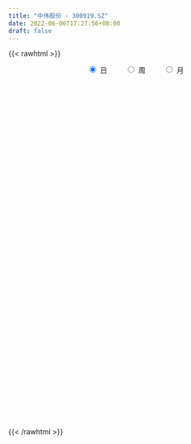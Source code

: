 ```yaml
---
title: "中伟股份 - 300919.SZ"
date: 2022-06-06T17:27:56+08:00
draft: false
---
```

{{< rawhtml >}}
    <div style="text-align: center">
        <label style="padding: 1rem;"><input style="margin-right: .5rem" type="radio" name="period" value="D" checked onclick="period_change(this)">日</label>
        <label style="padding: 1rem;"><input style="margin-right: .5rem" type="radio" name="period" value="W" onclick="period_change(this)">周</label>
        <label style="padding: 1rem;"><input style="margin-right: .5rem" type="radio" name="period" value="M" onclick="period_change(this)">月</label>
    </div>
    <div id="chart" style="height: 700px;"></div> 
    <script type="text/javascript">
        const D_v = [287417.66,215429.62,157457.49,145518.1,119289.53,97504.2,103936.45,121453.53,114871.73,104337.87,101650.29,99572.02,109288.63,69666.74,78331.97,54889.83,69303.85,53721.73,65416.5,55326.48,65672.0,73828.85,80921.4,47897.64,63446.69,60577.78,50222.32,38316.73,39074.53,36399.08,62594.02,39553.48,29139.02,64645.2,32011.01,58067.95,34011.78,49181.09,35821.38,25767.84,27034.25,35725.09,29127.61,18296.59,29529.09,23739.71,14496.49,23996.81,27264.41,19837.88,21677.83,24141.04,18673.03,19228.37,40480.65,36002.75,20586.23,39373.87,48700.74,43193.79,29029.88,37710.88,21690.84,18879.94,15601.84,17415.9,25840.93,28566.65,22742.43,17672.38,18668.1,22635.64,23910.23,30377.83,16396.71,12083.0,27589.93,36709.8,25756.79,31318.42,39611.63,39416.08,19337.12,26125.57,14408.59,15168.16,14421.62,18591.87,18488.94,9917.13,10549.59,17724.59,11273.07,22794.2,20360.04,28284.46,24115.36,20989.22,21125.0,17423.14,13388.53,19274.22,45264.52,29033.8,30143.14,26660.44,29326.28,26359.12,32203.92,28741.68,21755.25,26743.03,31075.44,17423.9,24023.01,12366.86,20472.0,13481.89,20556.48,25573.52,24378.58,23503.32,37205.27,25464.38,34579.02,22768.81,33112.28,28081.48,37087.74,37701.31,35142.55,39152.18,43256.54,23591.79,40555.93,22727.54,36554.09,32023.0,18395.15,29185.76,53692.45,49224.22,37241.3,33236.02,21754.36,26026.35,26577.79,27262.92,24214.3,36435.89,51070.03,49071.93,26992.02,27310.76,16884.66,17498.33,25631.84,26538.84,32013.46,18390.47,15469.6,17375.48,33978.21,31761.2,27385.67,18777.88,24847.49,28545.01,17443.2,44769.27,22313.12,23206.46,23901.55,18583.83,15916.7,13332.93,18187.84,28184.69,23446.67,17359.96,29121.84,21581.48,19519.73,14606.17,17547.14,14997.98,11796.13,11052.33,11060.82,10042.04,8544.38,10632.76,10524.64,9902.71,16104.4,13045.54,15538.16,14221.65,11779.86,16509.17,17035.6,18601.94,27762.77,29058.35,37640.0,27481.01,18674.64,12760.01,30895.97,48049.32,41123.08,22491.85,25374.76,49237.59,44706.18,36486.82,17474.0,21854.59,27213.36,58998.46,58319.38,37994.34,43717.68,28766.87,20935.08,25697.95,17529.54,23430.7,26162.4,25708.35,25152.46,26614.09,24501.76,11928.94,21365.52,27146.62,20311.22,14258.63,16174.17,17961.8,21598.57,25379.58,16557.97,14174.8,28027.57,24751.72,20889.1,26665.02,17429.59,19239.09,26915.79,25410.76,24313.92,22599.29,19032.4,25276.91,52825.74,53812.84,37721.32,74813.88,52111.25,40951.93,31485.8,19185.44,29469.53,27338.9,23591.5,24132.98,93094.19,38908.39,27230.09,18084.64,37731.69,28331.88,18831.73,26495.59,19031.67,45434.65,23448.55,14970.61,15331.39,28495.22,30944.06,23722.11,72372.81,37352.49,22408.17,31210.06,20189.72,18288.38,34207.44,26787.2,31080.94,19538.74,16996.31,37838.83,58563.03,51772.84,19422.85,54197.11,23664.81,22557.13,22870.66,19377.42,15164.2,10738.74,25407.52,16694.89,11015.38,10039.53,12577.59,17022.63,24981.62,16250.29,28872.71,25364.46,28161.47,20949.49,18003.67,17196.61,22087.68,13696.46,17193.71,16246.47,29204.52,22733.88,27951.86,20420.59,17363.6,11930.46,20847.6,41342.28,31390.66,15663.23,60995.41,43093.31,30337.52,39924.75,33447.94,20766.31,32788.53,26400.55,20443.07,18847.0,33371.67,23569.31,23945.4,53719.55,30361.01]
const D_histogram = [0.0,-0.1352934473,-0.005922861,-0.5106878677,-1.0336568744,-1.180247889,-0.7863584728,0.2682238673,0.5750613332,0.8853126714,1.2470687879,1.5510160259,0.933255585,0.6327729171,0.4899420236,0.2487166149,0.3937726332,0.5095120279,0.2307817028,0.2619792245,0.2420556878,0.4835062699,0.6816543176,0.769244516,0.5259236542,-0.2336139264,-0.8449500697,-0.9758735028,-1.0684593683,-1.2854423497,-1.8296575955,-2.2929207375,-2.4985205141,-1.9000980893,-1.3818979147,-1.2583594494,-1.0679833665,-0.840707732,-0.8600400864,-0.8031388515,-0.8151181922,-0.9233061147,-0.6883504056,-0.5151864508,-0.1550830475,-0.0415869305,0.0742206907,0.0729180389,0.1206449434,0.1140009403,0.2029166215,0.1296236097,0.0730798288,0.1217291319,0.3981332727,0.7157388992,0.880705757,1.2469475895,1.4811782728,1.6265849105,1.5882022602,1.7361501955,1.6483874947,1.5464703316,1.2958241595,1.1880578969,1.0911008452,1.1254063447,0.8751369581,0.5144241875,0.3415405655,-0.1316329742,-0.1693081732,0.0402596625,0.2041785288,0.2232135681,0.4205185291,0.7233635376,0.954219291,1.3145771599,1.7973971911,1.7736299554,1.6892849832,1.7934568698,1.7343757102,1.6735849282,1.4094310851,0.7604140295,0.6025413495,0.2424880053,0.027389775,-0.2202952909,-0.3428164319,0.050447913,0.2638045219,1.1286354695,1.631473701,1.9526486848,1.996998446,2.1041083686,1.9344579671,2.0776472514,3.3383292145,4.3125074106,4.0525724631,2.9386314,2.209671149,1.5375681924,0.4350528273,-0.3839311686,-0.5997660144,-0.2059826636,-0.487950949,-1.0831237435,-1.8856108219,-2.074784201,-2.1476110518,-2.0009554551,-1.4933071523,-1.6990254812,-2.2357415915,-2.5344273379,-2.1066343387,-1.8837665809,-0.7297002662,-0.5792447136,-1.0471690871,-1.4258514093,-2.0560730843,-1.9561800025,-1.5289930238,-0.8874937621,-0.4776779453,-0.4664057939,-0.8710250651,-1.1097933343,-0.9009023693,-1.2793100946,-1.3687251181,-1.2896198825,0.1932306994,1.0022833922,0.8063334302,-0.101081408,-0.7308010171,-0.6438014466,-0.6358888604,-0.3191330177,-0.8081079007,-0.2098153633,1.1073549577,2.718654323,3.0726247936,2.7705966507,2.3872840222,2.0180925855,1.9379875036,0.6029608877,-0.3689449773,-1.0218970272,-1.3490323403,-1.4695972894,-1.8109498369,-1.5953896348,-1.5208926553,-1.7828627391,-2.0349872794,-1.9267668027,-2.0757940173,-2.8763988845,-3.2461742216,-3.4467663616,-2.9492257042,-2.2625743692,-2.0236608575,-1.595298346,-0.7479240155,0.3512715448,1.115921393,1.6359149705,1.9626407606,2.2768173191,1.7535376566,1.3312299231,0.7602934225,0.02803119,-0.8180785094,-1.6503977856,-1.8095635404,-1.7628088524,-1.7538990126,-1.7983643537,-1.3363387717,-1.1925929523,-0.6085975501,-0.2839631996,-0.0814642704,0.272092774,0.1548967172,-0.2630548727,-0.6096032267,-0.7463370958,-1.1619764931,-1.0438662328,-0.2357309328,0.3568043784,0.7019206276,0.6227409534,1.2178336726,2.1166983393,3.0799885329,3.5443188561,3.0712636963,2.9168136584,1.9009435537,0.9543920825,0.1912683401,-0.0975916914,-0.1363687761,1.3081613804,2.7810838705,3.9597832053,5.1410780144,5.0761116197,4.5945441638,4.1340279113,3.4895502386,2.5832926128,1.4920347494,0.3169292068,-1.1102278765,-2.5503748925,-3.0985754131,-3.6224512077,-3.5178121437,-3.7920843054,-4.0089667075,-4.0474800024,-3.9048769661,-4.0378933072,-4.1698567927,-3.4914851164,-3.1267063607,-2.6692581081,-2.5762268128,-2.5772312013,-2.3912942357,-2.2692578595,-2.1999855651,-1.7737523583,-1.8772635629,-2.1039922987,-1.9853901352,-1.9896289114,-1.9659113062,-2.216271396,-1.595330774,-1.047503788,-0.4856796893,0.5639231705,1.4564305782,1.5902705207,1.1645614215,0.9132358239,0.7867711172,0.7063888313,0.7385423163,0.3502952646,0.1916305247,-0.2951645986,-0.7712575066,-0.9701435687,-1.2360007862,-1.1920377208,-1.1117408322,-0.5814913195,-0.267303974,0.6390745945,0.9812293558,1.0957092776,1.1145098187,1.4010283039,1.5371911906,1.7369512805,2.3016522193,2.2491200177,2.0058186014,1.4979669399,0.9451495891,0.2984384148,-0.4370816094,-1.0266150616,-0.7849412391,-0.5264732426,-0.4204380502,-0.1114111599,0.81050806,1.4231184265,1.8147986697,2.2118140055,2.2180919822,2.0634234992,1.6593958714,1.0443584994,0.3964865323,-0.0627699247,0.0703267436,-0.2212248859,-0.3591841953,-0.5932115699,-0.8763851025,-1.0969394146,-1.6655963497,-1.8591501861,-2.2939707107,-2.6356482072,-2.9026851036,-2.7985523162,-2.6427382496,-2.5645279061,-2.519811201,-2.4167456037,-2.5105753176,-2.4319094232,-1.7912403695,-1.1813708123,-0.4541576437,0.0134036683,0.2949556938,0.5083066798,0.8784424745,1.6483600507,1.9782628705,2.1637324463,3.0155754131,3.7128080524,4.2381273041,4.3306792586,4.147469661,3.7596604606,2.9803186343,2.1721518991,1.6449853533,1.2329524765,1.2641459533,1.3624976098,1.3695989272,1.5144853785,2.0620704921]
const D_fast = [0.0,-0.1691168091,-0.0412269381,-0.6736639116,-1.4550471369,-1.8967001239,-1.6994003259,-0.5777620189,-0.1271592198,0.4044202863,1.0779435998,1.7696448443,1.3851982997,1.2429088611,1.2225634734,1.0435172184,1.2870163951,1.5301337968,1.3090988973,1.4057912251,1.4463816104,1.80870876,2.1772703871,2.4571717144,2.3453317662,1.527390704,0.7048170432,0.3299252345,-0.0297754731,-0.568119042,-1.5697486867,-2.606242013,-3.4364719181,-3.3130740156,-3.1403483197,-3.3313997168,-3.4080194755,-3.3909207739,-3.6252631499,-3.769146628,-3.9849055168,-4.3239199679,-4.2610518601,-4.2166845181,-3.8953518766,-3.7922524923,-3.6578896984,-3.6409628405,-3.5630747001,-3.5412184682,-3.4015736316,-3.442460741,-3.4807345647,-3.4016529785,-3.0257155195,-2.5291751683,-2.1440318712,-1.4660531413,-0.8615278898,-0.3094750245,0.0491928902,0.6311783745,0.9555125473,1.2402129671,1.3135228349,1.5027710465,1.6785892061,1.9942462918,1.9627611447,1.730654421,1.6431559404,1.1370741571,1.0570719149,1.2767046662,1.4916681646,1.566506596,1.8689411893,2.3526270822,2.8220376583,3.5110398172,4.4432091461,4.8628493993,5.2008256729,5.753361777,6.1278745449,6.485479995,6.5736839231,6.1147703749,6.1075330322,5.8081016893,5.5998509029,5.2970920143,5.0888667652,5.4947430884,5.7740508278,6.9210406427,7.8317472995,8.6410844545,9.1846838272,9.8178208419,10.1317849322,10.7943860294,12.889650296,14.9419553449,15.6951635131,15.3158803001,15.1393378363,14.8516269278,13.8578747695,12.9429079815,12.5771316321,12.9194193169,12.5154632943,11.6495095639,10.37561978,9.6677503508,9.0580207369,8.7044374698,8.8387589846,8.2082842854,7.1126327772,6.1803401963,6.0814746108,5.8334007234,6.8050419715,6.8106863457,6.0809697005,5.345824526,4.2015845799,3.8124326611,3.8573713838,4.276997205,4.5673935354,4.4620642384,3.8396887009,3.3234720981,3.3071374708,2.6089022218,2.1773059188,1.9340061838,3.4651644406,4.5247879815,4.530421377,3.5977361868,2.7853163234,2.7113655322,2.5603059034,2.7972784916,2.1062766334,2.65211533,4.2461243904,6.5370873365,7.6592140055,8.0498350253,8.2633434023,8.398675112,8.803066906,7.6187805121,6.5546384027,5.6462120959,4.9818186978,4.4938544263,3.6997644196,3.516477213,3.2107510288,2.5030652601,1.7421939,1.368722676,0.7007469571,-0.8189576312,-2.0002765238,-3.0625602541,-3.3023260228,-3.1813182801,-3.4483199828,-3.4187820577,-2.7583887311,-1.5713752846,-0.5277450882,0.4012272319,1.2186132122,2.1019941004,2.0170988521,1.9275985994,1.5467354544,0.8214810194,-0.2291483073,-1.47406703,-2.0856236698,-2.4795711949,-2.9091361083,-3.4031925378,-3.2752516488,-3.4296540674,-2.9978080527,-2.7441645021,-2.5620316406,-2.1404514027,-2.2189232801,-2.7026385883,-3.2015877489,-3.5249058919,-4.2310394126,-4.3738957104,-3.6246931436,-2.9429567378,-2.4223603317,-2.3458547675,-1.4463036302,-0.0182643786,1.7150229481,3.0654329853,3.3601937497,3.9349471263,3.39431291,2.6863594595,1.9710528022,1.6577948478,1.5849255691,3.3564960707,5.5246895284,7.6933346645,10.1598989772,11.3639604874,12.0310290725,12.6040197979,12.8319296847,12.5714952122,11.8532460362,10.7573727953,9.0526587428,6.9749180037,5.6520736298,4.2225850333,3.4477710613,2.2254778233,1.0063537443,-0.0440295512,-0.8776457564,-2.0201354243,-3.194563108,-3.3890627108,-3.8059605453,-4.0158268197,-4.5668522276,-5.2121644164,-5.6240510098,-6.0693290984,-6.5500531953,-6.567258078,-7.1400851733,-7.8928119839,-8.2705573542,-8.7722033582,-9.2399635795,-10.0443915184,-9.8222835899,-9.5363325509,-9.0959283745,-7.905344722,-6.6487296699,-6.1173220971,-6.251890841,-6.2749074826,-6.20467941,-6.1084644881,-5.891675424,-6.1923486596,-6.3031057682,-6.8636920412,-7.5325993258,-7.9740212801,-8.5488786941,-8.802925059,-9.0005633784,-8.6156866956,-8.3683253435,-7.3021781265,-6.7147160262,-6.326308785,-6.0288807893,-5.3921052281,-4.8716445437,-4.2376466338,-3.0975326401,-2.5877848372,-2.3296316032,-2.4629915298,-2.7795214833,-3.3516230539,-4.1964134804,-5.042600698,-4.9971621853,-4.8703124995,-4.8693868197,-4.5882127193,-3.4636664844,-2.4952765113,-1.6498966006,-0.6999277635,-0.1391267912,0.2220606007,0.2328819407,-0.1210658065,-0.6698161405,-1.1447650786,-0.9940867244,-1.3409445754,-1.5686999336,-1.9510302008,-2.4533000089,-2.9480891747,-3.9331451973,-4.5914865802,-5.5997997824,-6.6003893308,-7.5930975031,-8.1886027948,-8.6934732906,-9.2563949236,-9.8416310187,-10.3427518223,-11.0642253657,-11.5935368271,-11.4006778658,-11.0861510116,-10.4724772539,-10.0015650249,-9.6462740759,-9.3058464199,-8.7161000066,-7.5340924177,-6.7096238803,-5.9832211929,-4.3774843729,-2.7520497205,-1.1671986427,0.0080231263,0.861680944,1.4137868588,1.379524691,1.1143959306,0.9984757231,0.8946809655,1.2419109306,1.6808869896,2.0303880388,2.5538958347,3.6169985712]
const D_slow = [0.0,-0.0338233618,-0.0353040771,-0.162976044,-0.4213902626,-0.7164522348,-0.913041853,-0.8459858862,-0.7022205529,-0.4808923851,-0.1691251881,0.2186288184,0.4519427146,0.6101359439,0.7326214498,0.7948006035,0.8932437618,1.0206217688,1.0783171945,1.1438120006,1.2043259226,1.3252024901,1.4956160695,1.6879271985,1.819408112,1.7610046304,1.549767113,1.3057987373,1.0386838952,0.7173233078,0.2599089089,-0.3133212755,-0.937951404,-1.4129759263,-1.758450405,-2.0730402674,-2.340036109,-2.550213042,-2.7652230636,-2.9660077765,-3.1697873245,-3.4006138532,-3.5727014546,-3.7014980673,-3.7402688291,-3.7506655618,-3.7321103891,-3.7138808794,-3.6837196435,-3.6552194085,-3.6044902531,-3.5720843507,-3.5538143935,-3.5233821105,-3.4238487923,-3.2449140675,-3.0247376282,-2.7130007308,-2.3427061626,-1.936059935,-1.53900937,-1.1049718211,-0.6928749474,-0.3062573645,0.0176986754,0.3147131496,0.5874883609,0.8688399471,1.0876241866,1.2162302335,1.3016153749,1.2687071313,1.226380088,1.2364450037,1.2874896359,1.3432930279,1.4484226602,1.6292635446,1.8678183673,2.1964626573,2.6458119551,3.0892194439,3.5115406897,3.9599049072,4.3934988347,4.8118950667,5.164252838,5.3543563454,5.5049916828,5.5656136841,5.5724611278,5.5173873051,5.4316831971,5.4442951754,5.5102463059,5.7924051733,6.2002735985,6.6884357697,7.1876853812,7.7137124733,8.1973269651,8.716738778,9.5513210816,10.6294479342,11.64259105,12.3772489,12.9296666873,13.3140587354,13.4228219422,13.3268391501,13.1768976465,13.1254019806,13.0034142433,12.7326333074,12.261230602,11.7425345517,11.2056317888,10.705392925,10.3320661369,9.9073097666,9.3483743687,8.7147675342,8.1881089495,7.7171673043,7.5347422378,7.3899310594,7.1281387876,6.7716759353,6.2576576642,5.7686126636,5.3863644076,5.1644909671,5.0450714808,4.9284700323,4.710713766,4.4332654324,4.2080398401,3.8882123164,3.5460310369,3.2236260663,3.2719337412,3.5225045892,3.7240879468,3.6988175948,3.5161173405,3.3551669788,3.1961947638,3.1164115093,2.9143845341,2.8619306933,3.1387694327,3.8184330135,4.5865892119,5.2792383746,5.8760593801,6.3805825265,6.8650794024,7.0158196243,6.92358338,6.6681091232,6.3308510381,5.9634517158,5.5107142565,5.1118668478,4.731643684,4.2859279992,3.7771811794,3.2954894787,2.7765409744,2.0574412533,1.2458976979,0.3842061075,-0.3531003186,-0.9187439109,-1.4246591253,-1.8234837118,-2.0104647156,-1.9226468294,-1.6436664812,-1.2346877386,-0.7440275484,-0.1748232186,0.2635611955,0.5963686763,0.7864420319,0.7934498294,0.5889302021,0.1763307557,-0.2760601294,-0.7167623425,-1.1552370957,-1.6048281841,-1.938912877,-2.2370611151,-2.3892105026,-2.4602013025,-2.4805673701,-2.4125441766,-2.3738199973,-2.4395837155,-2.5919845222,-2.7785687961,-3.0690629194,-3.3300294776,-3.3889622108,-3.2997611162,-3.1242809593,-2.9685957209,-2.6641373028,-2.134962718,-1.3649655848,-0.4788858707,0.2889300533,1.0181334679,1.4933693564,1.731967377,1.779784462,1.7553865392,1.7212943452,2.0483346903,2.7436056579,3.7335514592,5.0188209628,6.2878488677,7.4364849087,8.4699918865,9.3423794462,9.9882025994,10.3612112867,10.4404435884,10.1628866193,9.5252928962,8.7506490429,7.845036241,6.965583205,6.0175621287,5.0153204518,4.0034504512,3.0272312097,2.0177578829,0.9752936847,0.1024224056,-0.6792541846,-1.3465687116,-1.9906254148,-2.6349332151,-3.2327567741,-3.8000712389,-4.3500676302,-4.7935057198,-5.2628216105,-5.7888196852,-6.285167219,-6.7825744468,-7.2740522734,-7.8281201224,-8.2269528159,-8.4888287629,-8.6102486852,-8.4692678926,-8.105160248,-7.7075926178,-7.4164522625,-7.1881433065,-6.9914505272,-6.8148533194,-6.6302177403,-6.5426439242,-6.494736293,-6.5685274426,-6.7613418193,-7.0038777114,-7.312877908,-7.6108873382,-7.8888225462,-8.0341953761,-8.1010213696,-7.941252721,-7.695945382,-7.4220180626,-7.143390608,-6.793133532,-6.4088357343,-5.9745979142,-5.3991848594,-4.836904855,-4.3354502046,-3.9609584696,-3.7246710724,-3.6500614687,-3.759331871,-4.0159856364,-4.2122209462,-4.3438392569,-4.4489487694,-4.4768015594,-4.2741745444,-3.9183949378,-3.4646952703,-2.911741769,-2.3572187734,-1.8413628986,-1.4265139307,-1.1654243059,-1.0663026728,-1.081995154,-1.0644134681,-1.1197196895,-1.2095157384,-1.3578186308,-1.5769149065,-1.8511497601,-2.2675488475,-2.7323363941,-3.3058290717,-3.9647411235,-4.6904123994,-5.3900504785,-6.0507350409,-6.6918670174,-7.3218198177,-7.9260062186,-8.553650048,-9.1616274038,-9.6094374962,-9.9047801993,-10.0183196102,-10.0149686931,-9.9412297697,-9.8141530997,-9.5945424811,-9.1824524684,-8.6878867508,-8.1469536392,-7.393059786,-6.4648577729,-5.4053259468,-4.3226561322,-3.285788717,-2.3458736018,-1.6007939433,-1.0577559685,-0.6465096302,-0.338271511,-0.0222350227,0.3183893798,0.6607891116,1.0394104562,1.5549280792]
const D_data = [['2020-12-23', 76.1, 85.0, 75.0, 88.88],['2020-12-24', 86.0, 82.88, 82.1, 93.88],['2020-12-25', 78.5, 86.12, 78.0, 87.3],['2020-12-28', 85.0, 76.93, 75.8, 85.0],['2020-12-29', 75.9, 73.25, 68.79, 75.96],['2020-12-30', 72.0, 75.18, 71.8, 79.68],['2020-12-31', 72.93, 81.72, 72.25, 82.4],['2021-01-04', 86.88, 93.6, 85.88, 97.0],['2021-01-05', 91.0, 88.15, 86.01, 92.77],['2021-01-06', 88.15, 90.37, 84.82, 94.53],['2021-01-07', 90.1, 93.65, 87.58, 96.5],['2021-01-08', 99.9, 95.86, 94.58, 103.8],['2021-01-11', 97.0, 84.5, 84.5, 97.0],['2021-01-12', 82.9, 86.69, 82.3, 89.12],['2021-01-13', 87.05, 88.01, 86.58, 92.26],['2021-01-14', 85.0, 86.14, 83.62, 91.37],['2021-01-15', 85.2, 91.1, 84.8, 92.88],['2021-01-18', 89.88, 91.94, 88.1, 91.94],['2021-01-19', 91.01, 87.0, 86.8, 95.5],['2021-01-20', 86.54, 90.57, 86.36, 91.4],['2021-01-21', 96.0, 90.33, 89.88, 97.48],['2021-01-22', 88.58, 94.68, 87.2, 94.8],['2021-01-25', 93.0, 96.0, 92.0, 101.0],['2021-01-26', 96.08, 96.2, 93.38, 99.01],['2021-01-27', 98.39, 92.4, 91.0, 99.95],['2021-01-28', 89.7, 83.58, 83.13, 89.88],['2021-01-29', 84.0, 81.52, 78.18, 85.5],['2021-02-01', 81.54, 85.0, 80.0, 85.28],['2021-02-02', 84.03, 84.22, 82.65, 86.5],['2021-02-03', 84.26, 81.0, 80.17, 86.2],['2021-02-04', 80.01, 73.65, 72.0, 80.55],['2021-02-05', 74.08, 70.27, 70.15, 74.88],['2021-02-08', 70.51, 69.67, 68.68, 71.6],['2021-02-09', 70.03, 78.88, 69.16, 82.9],['2021-02-10', 78.7, 79.36, 77.21, 80.5],['2021-02-18', 81.71, 74.82, 74.45, 82.0],['2021-02-19', 73.37, 75.26, 72.38, 75.66],['2021-02-22', 75.9, 75.74, 73.5, 78.3],['2021-02-23', 73.93, 72.15, 71.5, 74.1],['2021-02-24', 72.0, 72.13, 71.0, 73.69],['2021-02-25', 72.27, 70.3, 69.76, 72.98],['2021-02-26', 68.0, 67.6, 66.0, 68.69],['2021-03-01', 68.88, 71.1, 68.34, 73.0],['2021-03-02', 71.13, 70.43, 69.58, 71.68],['2021-03-03', 70.22, 73.42, 70.01, 73.5],['2021-03-04', 71.99, 71.0, 70.5, 71.99],['2021-03-05', 70.37, 71.13, 69.07, 71.87],['2021-03-08', 71.83, 69.5, 68.6, 72.2],['2021-03-09', 69.0, 69.79, 66.03, 71.56],['2021-03-10', 72.22, 68.79, 68.3, 72.88],['2021-03-11', 67.31, 69.82, 67.23, 70.0],['2021-03-12', 70.01, 67.45, 67.32, 71.0],['2021-03-15', 66.54, 66.88, 66.06, 68.8],['2021-03-16', 67.25, 67.75, 66.73, 68.19],['2021-03-17', 67.62, 71.2, 67.02, 72.45],['2021-03-18', 70.99, 73.3, 70.16, 74.1],['2021-03-19', 71.68, 72.89, 71.16, 75.0],['2021-03-22', 73.55, 77.3, 73.55, 79.97],['2021-03-23', 81.39, 78.01, 78.0, 82.5],['2021-03-24', 76.51, 78.87, 76.44, 82.0],['2021-03-25', 78.02, 77.9, 77.6, 81.68],['2021-03-26', 77.01, 81.68, 77.0, 82.86],['2021-03-29', 81.0, 80.12, 78.7, 81.5],['2021-03-30', 79.63, 80.64, 79.1, 81.8],['2021-03-31', 80.42, 78.94, 78.88, 81.98],['2021-04-01', 78.94, 80.78, 78.9, 81.48],['2021-04-02', 80.95, 81.34, 79.51, 83.95],['2021-04-06', 81.34, 83.81, 79.51, 84.48],['2021-04-07', 83.4, 80.6, 79.6, 83.4],['2021-04-08', 80.28, 78.28, 78.2, 81.23],['2021-04-09', 78.5, 79.71, 78.0, 81.5],['2021-04-12', 80.11, 74.46, 74.06, 81.47],['2021-04-13', 74.61, 78.59, 74.46, 80.49],['2021-04-14', 79.55, 82.28, 79.02, 83.25],['2021-04-15', 82.3, 83.0, 80.51, 83.69],['2021-04-16', 83.05, 82.04, 80.66, 83.7],['2021-04-19', 82.04, 85.32, 81.13, 86.8],['2021-04-20', 86.8, 88.68, 86.8, 90.9],['2021-04-21', 88.35, 90.15, 87.0, 91.88],['2021-04-22', 90.3, 94.58, 89.71, 95.75],['2021-04-23', 93.99, 100.0, 93.5, 104.6],['2021-04-26', 99.59, 96.74, 95.5, 103.98],['2021-04-27', 96.74, 97.55, 94.18, 98.6],['2021-04-28', 96.8, 101.9, 95.59, 102.1],['2021-04-29', 101.01, 101.99, 98.29, 102.04],['2021-04-30', 102.19, 103.67, 101.19, 104.34],['2021-05-06', 104.5, 102.19, 98.88, 106.28],['2021-05-07', 102.14, 96.51, 96.22, 104.5],['2021-05-10', 96.88, 101.8, 96.88, 103.99],['2021-05-11', 102.23, 98.99, 98.25, 102.23],['2021-05-12', 98.2, 100.15, 97.0, 100.79],['2021-05-13', 98.8, 99.2, 94.0, 99.85],['2021-05-14', 99.4, 100.32, 99.21, 102.46],['2021-05-17', 100.65, 108.18, 100.3, 108.82],['2021-05-18', 108.41, 108.48, 104.68, 111.94],['2021-05-19', 108.04, 120.94, 107.01, 124.76],['2021-05-20', 120.0, 122.08, 116.15, 124.46],['2021-05-21', 120.61, 124.4, 120.18, 128.0],['2021-05-24', 124.0, 124.5, 123.29, 130.93],['2021-05-25', 124.5, 128.41, 124.0, 130.27],['2021-05-26', 128.62, 127.53, 122.0, 130.24],['2021-05-27', 128.42, 134.2, 128.4, 137.28],['2021-05-28', 135.05, 155.5, 134.0, 158.0],['2021-05-31', 155.0, 162.49, 153.1, 164.99],['2021-06-01', 160.0, 153.91, 148.18, 160.89],['2021-06-02', 153.99, 144.0, 141.65, 156.5],['2021-06-03', 144.0, 147.7, 139.4, 149.5],['2021-06-04', 145.01, 147.99, 144.01, 155.7],['2021-06-07', 147.22, 140.48, 136.28, 151.9],['2021-06-08', 140.71, 140.75, 137.04, 149.98],['2021-06-09', 140.74, 147.0, 138.5, 148.85],['2021-06-10', 148.11, 156.68, 144.05, 157.95],['2021-06-11', 158.88, 150.1, 144.47, 158.95],['2021-06-15', 150.88, 145.0, 144.67, 152.78],['2021-06-16', 145.38, 139.2, 138.1, 148.99],['2021-06-17', 141.13, 144.32, 141.13, 147.28],['2021-06-18', 144.8, 145.01, 140.38, 151.5],['2021-06-21', 148.01, 147.86, 145.3, 152.55],['2021-06-22', 148.59, 154.26, 142.23, 155.99],['2021-06-23', 152.02, 146.3, 144.72, 155.78],['2021-06-24', 146.33, 139.93, 139.38, 149.86],['2021-06-25', 138.5, 140.02, 137.81, 145.3],['2021-06-28', 138.88, 148.82, 138.81, 154.0],['2021-06-29', 148.0, 147.55, 144.99, 150.65],['2021-06-30', 147.99, 163.0, 143.95, 164.28],['2021-07-01', 164.07, 154.5, 152.6, 165.86],['2021-07-02', 147.78, 146.27, 144.38, 152.0],['2021-07-05', 145.0, 145.09, 142.6, 150.94],['2021-07-06', 146.55, 138.73, 132.68, 149.68],['2021-07-07', 136.0, 145.69, 133.06, 147.8],['2021-07-08', 148.96, 150.62, 147.73, 158.51],['2021-07-09', 152.18, 155.99, 148.7, 162.0],['2021-07-12', 158.8, 156.12, 155.0, 163.0],['2021-07-13', 155.67, 152.6, 148.88, 158.8],['2021-07-14', 158.0, 146.47, 142.88, 159.0],['2021-07-15', 144.0, 146.66, 142.01, 148.38],['2021-07-16', 147.66, 152.0, 147.01, 160.6],['2021-07-19', 151.57, 143.88, 143.0, 156.88],['2021-07-20', 142.5, 145.7, 139.5, 145.94],['2021-07-21', 146.03, 147.2, 140.02, 149.98],['2021-07-22', 149.24, 169.06, 146.5, 172.97],['2021-07-23', 167.9, 167.8, 164.42, 183.23],['2021-07-26', 168.0, 158.11, 154.7, 173.63],['2021-07-27', 159.8, 147.01, 146.83, 166.0],['2021-07-28', 145.6, 146.5, 139.11, 149.6],['2021-07-29', 152.0, 153.95, 148.31, 154.61],['2021-07-30', 151.8, 153.17, 149.08, 157.38],['2021-08-02', 154.95, 157.99, 152.0, 162.48],['2021-08-03', 155.0, 147.4, 145.03, 156.98],['2021-08-04', 147.5, 161.33, 146.86, 162.3],['2021-08-05', 161.0, 176.33, 156.11, 183.0],['2021-08-06', 189.82, 190.0, 182.01, 203.78],['2021-08-09', 186.58, 182.5, 175.66, 191.24],['2021-08-10', 183.88, 177.47, 173.35, 185.8],['2021-08-11', 177.87, 177.46, 174.27, 182.88],['2021-08-12', 177.38, 178.24, 175.4, 182.5],['2021-08-13', 178.0, 183.18, 176.01, 191.18],['2021-08-16', 186.0, 165.62, 165.0, 187.9],['2021-08-17', 165.99, 165.0, 156.15, 167.88],['2021-08-18', 164.9, 165.0, 159.0, 168.97],['2021-08-19', 165.03, 166.4, 159.12, 168.88],['2021-08-20', 166.78, 167.52, 162.0, 170.02],['2021-08-23', 167.85, 163.0, 158.19, 170.99],['2021-08-24', 161.92, 169.03, 159.6, 169.91],['2021-08-25', 167.0, 167.5, 159.09, 168.88],['2021-08-26', 166.06, 162.09, 161.7, 170.88],['2021-08-27', 162.07, 159.86, 157.43, 165.0],['2021-08-30', 159.86, 162.9, 159.6, 167.0],['2021-08-31', 163.97, 158.39, 156.66, 163.97],['2021-09-01', 156.77, 146.0, 142.0, 158.16],['2021-09-02', 144.5, 146.0, 141.77, 147.41],['2021-09-03', 144.82, 144.0, 140.17, 147.01],['2021-09-06', 144.0, 150.99, 142.3, 153.5],['2021-09-07', 152.17, 154.39, 147.8, 155.99],['2021-09-08', 156.0, 149.4, 149.36, 156.0],['2021-09-09', 149.77, 151.9, 148.27, 154.37],['2021-09-10', 150.99, 159.4, 149.0, 160.98],['2021-09-13', 161.2, 167.4, 157.45, 169.88],['2021-09-14', 167.0, 168.6, 162.99, 176.25],['2021-09-15', 169.6, 169.92, 165.5, 174.88],['2021-09-16', 170.99, 171.1, 168.36, 178.5],['2021-09-17', 169.18, 174.32, 166.99, 175.07],['2021-09-22', 170.0, 164.88, 162.99, 171.99],['2021-09-23', 168.14, 164.88, 162.96, 172.49],['2021-09-24', 162.8, 161.26, 157.1, 165.45],['2021-09-27', 161.88, 156.13, 153.0, 165.99],['2021-09-28', 156.06, 150.2, 148.5, 156.26],['2021-09-29', 148.37, 144.88, 144.57, 152.45],['2021-09-30', 144.91, 149.23, 144.91, 151.0],['2021-10-08', 152.0, 150.0, 149.28, 156.0],['2021-10-11', 150.0, 148.13, 148.0, 152.51],['2021-10-12', 148.13, 145.74, 143.33, 149.25],['2021-10-13', 145.39, 151.71, 144.41, 152.49],['2021-10-14', 149.23, 148.05, 144.98, 149.9],['2021-10-15', 149.0, 154.49, 145.7, 176.0],['2021-10-18', 154.49, 153.0, 148.5, 155.11],['2021-10-19', 152.0, 152.4, 151.0, 158.99],['2021-10-20', 151.11, 155.53, 150.03, 157.0],['2021-10-21', 154.99, 150.1, 149.29, 155.44],['2021-10-22', 149.66, 144.49, 142.76, 150.72],['2021-10-25', 143.07, 142.6, 140.59, 145.82],['2021-10-26', 144.39, 142.99, 142.6, 148.68],['2021-10-27', 142.99, 136.81, 135.0, 142.99],['2021-10-28', 137.57, 141.35, 133.59, 143.77],['2021-10-29', 141.36, 151.52, 139.33, 152.76],['2021-11-01', 153.0, 152.19, 150.21, 158.6],['2021-11-02', 152.3, 151.6, 149.49, 155.9],['2021-11-03', 153.2, 147.1, 146.38, 153.2],['2021-11-04', 146.5, 157.29, 146.5, 159.67],['2021-11-05', 157.74, 166.15, 157.35, 173.9],['2021-11-08', 170.17, 173.85, 168.68, 179.16],['2021-11-09', 174.5, 174.0, 171.91, 178.02],['2021-11-10', 173.12, 164.87, 164.22, 174.49],['2021-11-11', 170.2, 169.66, 166.1, 180.53],['2021-11-12', 167.99, 157.8, 156.89, 171.0],['2021-11-15', 157.78, 154.72, 149.04, 157.78],['2021-11-16', 154.63, 153.09, 150.5, 155.8],['2021-11-17', 155.5, 156.47, 151.99, 156.64],['2021-11-18', 156.62, 158.87, 151.01, 161.55],['2021-11-19', 161.91, 182.02, 161.91, 182.89],['2021-11-22', 184.0, 192.28, 181.0, 200.13],['2021-11-23', 198.5, 198.96, 190.63, 203.0],['2021-11-24', 198.73, 209.68, 194.18, 214.77],['2021-11-25', 210.25, 202.0, 201.02, 212.35],['2021-11-26', 202.12, 200.16, 198.54, 206.02],['2021-11-29', 202.0, 202.51, 194.28, 204.11],['2021-11-30', 202.91, 201.54, 199.67, 207.16],['2021-12-01', 201.88, 197.87, 195.86, 209.71],['2021-12-02', 199.8, 193.22, 191.0, 208.66],['2021-12-03', 192.59, 188.23, 184.77, 195.68],['2021-12-06', 186.84, 179.16, 177.91, 192.58],['2021-12-07', 180.94, 171.15, 168.0, 181.79],['2021-12-08', 172.08, 175.97, 169.18, 178.59],['2021-12-09', 175.97, 171.85, 170.58, 177.73],['2021-12-10', 174.85, 176.78, 170.01, 179.08],['2021-12-13', 176.64, 169.56, 168.3, 176.7],['2021-12-14', 170.0, 166.6, 164.24, 170.28],['2021-12-15', 167.03, 165.55, 163.4, 167.84],['2021-12-16', 165.39, 165.41, 162.3, 168.3],['2021-12-17', 165.31, 159.15, 159.0, 165.38],['2021-12-20', 158.6, 155.36, 153.12, 159.7],['2021-12-21', 154.02, 164.0, 154.02, 169.1],['2021-12-22', 164.96, 160.2, 158.6, 164.96],['2021-12-23', 160.22, 161.12, 158.26, 163.5],['2021-12-24', 162.38, 155.7, 152.31, 162.38],['2021-12-27', 154.0, 152.37, 149.47, 160.19],['2021-12-28', 152.36, 152.8, 149.93, 155.56],['2021-12-29', 153.09, 150.46, 147.68, 153.52],['2021-12-30', 149.5, 147.94, 147.88, 152.5],['2021-12-31', 148.0, 151.51, 147.06, 152.57],['2022-01-04', 155.0, 143.56, 142.61, 158.8],['2022-01-05', 142.1, 138.73, 136.01, 145.9],['2022-01-06', 137.41, 140.26, 136.1, 143.0],['2022-01-07', 140.99, 136.5, 136.2, 141.06],['2022-01-10', 136.5, 134.31, 133.95, 139.9],['2022-01-11', 134.31, 127.5, 127.3, 135.31],['2022-01-12', 130.0, 136.75, 129.27, 138.36],['2022-01-13', 137.89, 136.75, 131.51, 141.99],['2022-01-14', 136.58, 138.1, 132.49, 140.17],['2022-01-17', 138.4, 147.4, 135.27, 152.98],['2022-01-18', 148.35, 150.33, 143.03, 151.93],['2022-01-19', 149.16, 143.7, 139.51, 150.0],['2022-01-20', 140.18, 135.92, 135.37, 142.33],['2022-01-21', 135.89, 136.06, 132.92, 139.7],['2022-01-24', 134.09, 136.27, 132.1, 138.5],['2022-01-25', 136.33, 135.9, 134.21, 142.99],['2022-01-26', 136.0, 136.8, 133.2, 138.78],['2022-01-27', 139.5, 130.06, 130.0, 140.0],['2022-01-28', 125.0, 130.74, 109.33, 132.88],['2022-02-07', 127.51, 123.9, 120.18, 128.0],['2022-02-08', 123.99, 120.04, 117.78, 125.37],['2022-02-09', 119.0, 120.0, 117.14, 121.08],['2022-02-10', 121.1, 115.99, 114.01, 121.97],['2022-02-11', 116.36, 117.23, 114.6, 122.28],['2022-02-14', 117.0, 115.99, 114.3, 119.68],['2022-02-15', 117.49, 121.47, 116.12, 121.59],['2022-02-16', 121.56, 119.56, 119.0, 122.9],['2022-02-17', 119.48, 129.3, 118.82, 131.88],['2022-02-18', 128.91, 125.15, 124.01, 128.91],['2022-02-21', 126.14, 123.29, 122.7, 126.14],['2022-02-22', 122.44, 122.3, 120.51, 123.58],['2022-02-23', 122.53, 126.5, 122.18, 129.32],['2022-02-24', 125.98, 126.0, 123.88, 129.88],['2022-02-25', 128.47, 128.14, 126.56, 131.0],['2022-02-28', 128.94, 135.6, 128.94, 140.0],['2022-03-01', 137.54, 130.35, 130.2, 138.0],['2022-03-02', 128.79, 128.21, 125.68, 130.88],['2022-03-03', 129.38, 123.67, 122.11, 129.52],['2022-03-04', 122.0, 120.66, 120.19, 124.9],['2022-03-07', 120.0, 116.2, 115.91, 120.0],['2022-03-08', 119.93, 110.75, 109.01, 121.4],['2022-03-09', 108.77, 107.84, 102.56, 110.69],['2022-03-10', 113.84, 116.0, 112.4, 118.8],['2022-03-11', 112.98, 116.43, 112.28, 117.51],['2022-03-14', 115.44, 114.5, 112.5, 115.91],['2022-03-15', 115.14, 117.32, 113.88, 120.3],['2022-03-16', 118.03, 128.0, 118.03, 130.0],['2022-03-17', 131.5, 128.6, 128.6, 135.98],['2022-03-18', 127.92, 129.33, 126.0, 129.6],['2022-03-21', 133.0, 132.7, 131.09, 137.62],['2022-03-22', 132.25, 130.3, 129.5, 133.36],['2022-03-23', 131.51, 129.3, 129.2, 132.55],['2022-03-24', 127.98, 125.92, 124.21, 129.3],['2022-03-25', 125.0, 121.41, 119.89, 126.95],['2022-03-28', 122.3, 117.99, 116.8, 122.41],['2022-03-29', 120.28, 117.33, 116.0, 120.28],['2022-03-30', 119.3, 123.72, 118.05, 124.88],['2022-03-31', 123.48, 117.75, 117.5, 123.49],['2022-04-01', 117.0, 118.11, 116.1, 119.33],['2022-04-06', 117.0, 115.33, 113.57, 117.4],['2022-04-07', 115.33, 112.51, 112.51, 117.5],['2022-04-08', 112.56, 110.89, 110.44, 114.88],['2022-04-11', 109.7, 102.98, 102.58, 109.7],['2022-04-12', 102.98, 103.84, 100.8, 104.85],['2022-04-13', 99.97, 97.01, 96.89, 101.0],['2022-04-14', 97.7, 93.57, 92.07, 99.09],['2022-04-15', 93.0, 90.01, 87.87, 93.3],['2022-04-18', 89.44, 91.21, 86.59, 91.91],['2022-04-19', 90.9, 89.56, 89.0, 93.32],['2022-04-20', 90.09, 86.22, 85.58, 90.23],['2022-04-21', 86.22, 83.09, 81.6, 87.14],['2022-04-22', 83.33, 81.15, 80.76, 84.22],['2022-04-25', 80.0, 75.55, 75.3, 80.21],['2022-04-26', 76.3, 74.42, 73.36, 77.17],['2022-04-27', 72.47, 80.38, 71.52, 80.78],['2022-04-28', 78.56, 80.8, 78.0, 82.53],['2022-04-29', 80.11, 83.82, 79.11, 84.04],['2022-05-05', 82.24, 82.2, 81.04, 84.21],['2022-05-06', 79.0, 80.6, 78.0, 81.73],['2022-05-09', 80.58, 80.0, 78.82, 81.55],['2022-05-10', 80.14, 82.72, 78.38, 83.3],['2022-05-11', 83.6, 90.5, 83.6, 93.5],['2022-05-12', 92.0, 88.15, 86.87, 94.0],['2022-05-13', 89.81, 88.2, 86.57, 90.06],['2022-05-16', 92.0, 100.34, 91.8, 103.5],['2022-05-17', 101.54, 104.32, 98.61, 106.3],['2022-05-18', 104.3, 107.83, 103.11, 110.5],['2022-05-19', 107.0, 106.83, 100.92, 107.28],['2022-05-20', 108.05, 105.99, 102.0, 109.0],['2022-05-23', 105.67, 104.65, 102.66, 107.0],['2022-05-24', 104.4, 99.0, 97.17, 104.99],['2022-05-25', 97.98, 96.21, 93.96, 99.36],['2022-05-26', 95.72, 97.52, 92.7, 98.69],['2022-05-27', 97.5, 97.5, 97.0, 101.56],['2022-05-30', 99.01, 103.0, 97.0, 103.67],['2022-05-31', 102.48, 105.27, 101.04, 105.27],['2022-06-01', 104.5, 105.58, 101.71, 107.7],['2022-06-02', 104.95, 109.0, 103.01, 109.99],['2022-06-06', 108.28, 117.55, 108.0, 118.18]]
const W_v = [660304.77,466248.28,541885.4399999999,381481.02,313965.5600000001,303065.83,215937.84,125795.23,92079.73,173529.65,115189.49,116917.97,134971.03,198009.16,99429.45,87649.56,105403.41,160986.57,114455.52,33013.49,67953.32,116543.28,116475.41,141522.78,140519.32,74285.77,107493.79,153129.76,177165.26,166685.89,182520.58,144835.82,188055.07,114317.61,109787.85,136750.45,136277.06,89922.85,119694.64,51673.04,48907.26,10042.04,55708.89,71094.38,130098.66,137860.95,182933.46,162027.23,189733.35,118528.94,109562.77,95852.44,105738.49,108974.52,99239.76,188669.21,218548.3,197627.1,150286.69,133242.19,113463.39,183533.25,129902.7,184593.86,142667.13,79020.73,39639.75,123630.55,91933.91,113330.44,37784.19,121174.23,207798.93,119245.46,134605.93,30361.01]
const W_histogram = [0.0,-0.2807977208,0.4609453495,0.5975093464,0.8784773856,0.1649163522,-1.0130743282,-1.1200480124,-1.3893234249,-1.9702348884,-1.9974112305,-2.1316653493,-1.7391203307,-0.8192126964,-0.1977755887,0.1221351995,0.4887244578,1.8617098458,2.8773130387,2.9179731202,3.0388553997,4.4903404293,7.1374978467,7.9150433855,8.0758781381,7.3638455548,6.1316406329,5.3413312769,5.0786961419,4.2740492069,4.4250708424,3.2151130784,4.4922768655,4.465489388,3.0484888616,1.338004426,-0.9931180438,-1.5938394298,-1.1054879285,-1.743225436,-2.983637107,-3.7131024293,-3.8382120803,-4.4939347372,-4.3508038802,-3.219539666,-2.9874272786,-1.2457032901,0.9657397682,1.4344678728,0.8136875408,-0.853680962,-2.1827442578,-3.2723428654,-4.8377798773,-5.5483627127,-5.9055400404,-6.2183478338,-6.9954415553,-6.639247603,-5.8908920621,-5.5907116744,-5.367024972,-4.0975799394,-3.5585647985,-3.2026767315,-3.2230911013,-4.3426976045,-5.3155786136,-5.3975619527,-5.2804340942,-4.3421049304,-2.2780529332,-1.288556751,0.2542096202,1.8740391613]
const W_fast = [0.0,-0.350997151,0.5059822566,0.7919235902,1.2925109758,0.6201790304,-0.8110802321,-1.1980659194,-1.8146721881,-2.8881423737,-3.4146715235,-4.0818419795,-4.1240770436,-3.4089725834,-2.8369793728,-2.4865347848,-1.9977644121,-0.1593515626,1.57557989,2.3457332515,3.2263293809,5.8003995178,10.2319313969,12.9882377821,15.1680420692,16.2969708746,16.597676111,17.1426995741,18.1497384746,18.4136038414,19.6708931875,19.264713693,21.6649466966,22.7545315661,22.0996532551,20.7236699259,18.1442679452,17.1450867017,17.3570662208,16.2835223544,14.2972014066,12.6394604771,11.554797806,9.7755914648,8.8310213517,9.1574006494,8.6426562172,10.0729543831,12.5258323835,13.3531774563,12.9358190095,11.0550302662,9.1802809059,7.272596582,4.4977146007,2.4000410872,0.5664787494,-1.3009160024,-3.8268701128,-5.1304880612,-5.8548555358,-6.9523530667,-8.0704226073,-7.8253725596,-8.1759986183,-8.6207797342,-9.4469668794,-11.6522477836,-13.9540234461,-15.3853972735,-16.5883779385,-16.7355750072,-15.2410362434,-14.5736792489,-12.9673604727,-10.8790211412]
const W_slow = [0.0,-0.0701994302,0.0450369072,0.1944142438,0.4140335902,0.4552626782,0.2019940962,-0.0780179069,-0.4253487632,-0.9179074853,-1.4172602929,-1.9501766302,-2.3849567129,-2.589759887,-2.6392037842,-2.6086699843,-2.4864888699,-2.0210614084,-1.3017331487,-0.5722398687,0.1874739812,1.3100590885,3.0944335502,5.0731943966,7.0921639311,8.9331253198,10.466035478,11.8013682972,13.0710423327,14.1395546344,15.2458223451,16.0496006146,17.172669831,18.289042178,19.0511643934,19.3856654999,19.137385989,18.7389261315,18.4625541494,18.0267477904,17.2808385136,16.3525629063,15.3930098863,14.269526202,13.1818252319,12.3769403154,11.6300834958,11.3186576732,11.5600926153,11.9187095835,12.1221314687,11.9087112282,11.3630251637,10.5449394474,9.3354944781,7.9484037999,6.4720187898,4.9174318314,3.1685714425,1.5087595418,0.0360365263,-1.3616413923,-2.7033976353,-3.7277926202,-4.6174338198,-5.4181030027,-6.223875778,-7.3095501791,-8.6384448325,-9.9878353207,-11.3079438443,-12.3934700769,-12.9629833102,-13.2851224979,-13.2215700929,-12.7530603025]
const W_data = [['2020-12-25', 76.1, 86.12, 75.0, 93.88],['2020-12-31', 85.0, 81.72, 68.79, 85.0],['2021-01-08', 86.88, 95.86, 84.82, 103.8],['2021-01-15', 97.0, 91.1, 82.3, 97.0],['2021-01-22', 89.88, 94.68, 86.36, 97.48],['2021-01-29', 93.0, 81.52, 78.18, 101.0],['2021-02-05', 81.54, 70.27, 70.15, 86.5],['2021-02-10', 70.51, 79.36, 68.68, 82.9],['2021-02-19', 81.71, 75.26, 72.38, 82.0],['2021-02-26', 75.9, 67.6, 66.0, 78.3],['2021-03-05', 68.88, 71.13, 68.34, 73.5],['2021-03-12', 71.83, 67.45, 66.03, 72.88],['2021-03-19', 66.54, 72.89, 66.06, 75.0],['2021-03-26', 73.55, 81.68, 73.55, 82.86],['2021-04-02', 81.0, 81.34, 78.7, 83.95],['2021-04-09', 81.34, 79.71, 78.0, 84.48],['2021-04-16', 80.11, 82.04, 74.06, 83.7],['2021-04-23', 82.04, 100.0, 81.13, 104.6],['2021-04-30', 99.59, 103.67, 94.18, 104.34],['2021-05-07', 104.5, 96.51, 96.22, 106.28],['2021-05-14', 96.88, 100.32, 94.0, 103.99],['2021-05-21', 100.65, 124.4, 100.3, 128.0],['2021-05-28', 124.0, 155.5, 122.0, 158.0],['2021-06-04', 155.0, 147.99, 139.4, 164.99],['2021-06-11', 147.22, 150.1, 136.28, 158.95],['2021-06-18', 150.88, 145.01, 138.1, 152.78],['2021-06-25', 148.01, 140.02, 137.81, 155.99],['2021-07-02', 138.88, 146.27, 138.81, 165.86],['2021-07-09', 145.0, 155.99, 132.68, 162.0],['2021-07-16', 158.8, 152.0, 142.01, 163.0],['2021-07-23', 151.57, 167.8, 139.5, 183.23],['2021-07-30', 168.0, 153.17, 139.11, 173.63],['2021-08-06', 154.95, 190.0, 145.03, 203.78],['2021-08-13', 186.58, 183.18, 173.35, 191.24],['2021-08-20', 186.0, 167.52, 156.15, 187.9],['2021-08-27', 167.85, 159.86, 157.43, 170.99],['2021-09-03', 159.86, 144.0, 140.17, 167.0],['2021-09-10', 144.0, 159.4, 142.3, 160.98],['2021-09-17', 161.2, 174.32, 157.45, 178.5],['2021-09-24', 170.0, 161.26, 157.1, 172.49],['2021-09-30', 161.88, 149.23, 144.57, 165.99],['2021-10-08', 152.0, 150.0, 149.28, 156.0],['2021-10-15', 150.0, 154.49, 143.33, 176.0],['2021-10-22', 154.49, 144.49, 142.76, 158.99],['2021-10-29', 143.07, 151.52, 133.59, 152.76],['2021-11-05', 153.0, 166.15, 146.38, 173.9],['2021-11-12', 170.17, 157.8, 156.89, 180.53],['2021-11-19', 157.78, 182.02, 149.04, 182.89],['2021-11-26', 184.0, 200.16, 181.0, 214.77],['2021-12-03', 202.0, 188.23, 184.77, 209.71],['2021-12-10', 186.84, 176.78, 168.0, 192.58],['2021-12-17', 176.64, 159.15, 159.0, 176.7],['2021-12-24', 158.6, 155.7, 152.31, 169.1],['2021-12-31', 154.0, 151.51, 147.06, 160.19],['2022-01-07', 155.0, 136.5, 136.01, 158.8],['2022-01-14', 136.5, 138.1, 127.3, 141.99],['2022-01-21', 138.4, 136.06, 132.92, 152.98],['2022-01-28', 134.09, 130.74, 109.33, 142.99],['2022-02-11', 127.51, 117.23, 114.01, 128.0],['2022-02-18', 117.0, 125.15, 114.3, 131.88],['2022-02-25', 126.14, 128.14, 120.51, 131.0],['2022-03-04', 128.94, 120.66, 120.19, 140.0],['2022-03-11', 120.0, 116.43, 102.56, 121.4],['2022-03-18', 115.44, 129.33, 112.5, 135.98],['2022-03-25', 133.0, 121.41, 119.89, 137.62],['2022-04-01', 122.3, 118.11, 116.0, 124.88],['2022-04-08', 117.0, 110.89, 110.44, 117.5],['2022-04-15', 109.7, 90.01, 87.87, 109.7],['2022-04-22', 89.44, 81.15, 80.76, 93.32],['2022-04-29', 80.0, 83.82, 71.52, 84.04],['2022-05-06', 82.24, 80.6, 78.0, 84.21],['2022-05-13', 80.58, 88.2, 78.38, 94.0],['2022-05-20', 92.0, 105.99, 91.8, 110.5],['2022-05-27', 105.67, 97.5, 92.7, 107.0],['2022-06-02', 99.01, 109.0, 97.0, 109.99],['2022-06-10', 108.28, 117.55, 108.0, 118.18]]
const M_v = [1126553.05,1540397.8499999999,607342.45,621260.2699999999,511751.89,363019.3,532036.53,727088.6399999999,594899.1900000001,400486.64,266943.97,715782.48,495429.67,704084.3699999999,469365.08,636329.48,379550.03,542943.79,108025.96]
const M_histogram = [0.0,-0.0127635328,-0.908407172,-0.6963672065,1.0549375779,5.8523571831,8.5729871987,9.1698915968,9.3439510091,8.3048601339,7.2716448164,9.3257185834,6.8009549329,3.3904210698,1.2314086865,-1.4821010573,-5.4237223656,-6.3818899254,-5.990520107]
const M_fast = [0.0,-0.015954416,-1.1386998482,-1.1007516843,0.9142874946,7.1747963955,12.0386732108,14.9280505082,17.4380976727,18.4752218309,19.2599177175,23.6454211304,22.8208962132,20.2579676174,18.4068074058,15.3227723977,10.025220498,7.4715804569,6.3653202485]
const M_slow = [0.0,-0.0031908832,-0.2302926762,-0.4043844778,-0.1406500833,1.3224392124,3.4656860121,5.7581589113,8.0941466636,10.1703616971,11.9882729011,14.319702547,16.0199412802,16.8675465477,17.1753987193,16.804873455,15.4489428636,13.8534703822,12.3558403555]
const M_data = [['2020-12-31', 76.1, 81.72, 68.79, 93.88],['2021-01-29', 86.88, 81.52, 78.18, 103.8],['2021-02-26', 81.54, 67.6, 66.0, 86.5],['2021-03-31', 68.88, 78.94, 66.03, 82.86],['2021-04-30', 78.94, 103.67, 74.06, 104.6],['2021-05-31', 104.5, 162.49, 94.0, 164.99],['2021-06-30', 160.0, 163.0, 136.28, 164.28],['2021-07-30', 164.07, 153.17, 132.68, 183.23],['2021-08-31', 154.95, 158.39, 145.03, 203.78],['2021-09-30', 156.77, 149.23, 140.17, 178.5],['2021-10-29', 152.0, 151.52, 133.59, 176.0],['2021-11-30', 153.0, 201.54, 146.38, 214.77],['2021-12-31', 201.88, 151.51, 147.06, 209.71],['2022-01-28', 155.0, 130.74, 109.33, 158.8],['2022-02-28', 127.51, 135.6, 114.01, 140.0],['2022-03-31', 137.54, 117.75, 102.56, 138.0],['2022-04-29', 117.0, 83.82, 71.52, 119.33],['2022-05-31', 82.24, 105.27, 78.0, 110.5],['2022-06-30', 104.5, 117.55, 101.71, 118.18]]
        const D_a = [null,null,null,null,null,null,null,null,null,null,null,103.8,null,null,null,83.62,null,null,null,null,null,null,101.0,null,null,null,null,null,null,null,null,null,68.68,null,null,null,null,78.3,null,null,null,66.0,null,null,null,null,null,null,null,null,null,null,null,null,null,null,null,null,null,null,null,null,null,null,null,null,null,null,null,null,null,null,null,null,null,null,null,null,null,null,null,null,null,null,null,null,null,null,null,null,null,null,null,null,null,null,null,null,null,null,null,null,null,164.99,null,null,null,null,136.28,null,null,null,null,null,null,null,null,null,null,null,null,null,null,null,null,165.86,null,null,null,null,null,null,null,null,null,null,null,null,null,null,null,null,null,null,139.11,null,null,null,null,null,null,203.78,null,null,null,null,null,null,156.15,null,null,null,null,null,null,170.88,null,null,null,null,null,140.17,null,null,null,null,null,null,null,null,178.5,null,null,null,null,null,null,null,null,null,null,null,null,null,null,null,null,null,null,null,null,null,null,133.59,null,null,null,null,null,null,null,null,null,null,null,null,null,null,null,null,null,null,214.77,null,null,null,null,null,null,null,null,null,null,null,null,null,null,null,null,null,null,null,null,null,null,null,null,null,null,null,null,null,null,null,null,127.3,null,null,null,null,null,null,null,null,null,142.99,null,null,null,null,null,null,null,null,114.3,null,null,null,null,null,null,null,null,null,140.0,null,null,null,null,null,null,102.56,null,null,null,null,null,null,null,137.62,null,null,null,null,null,null,null,null,null,null,null,null,null,null,null,null,null,null,null,null,null,null,null,null,71.52,null,null,null,null,null,null,null,null,null,null,null,110.5,null,null,null,null,null,92.7,null,null,null,null,null,null]
const W_a = [null,null,null,null,null,null,null,null,null,66.0,null,null,null,null,null,null,null,null,null,null,null,null,null,null,null,null,null,null,null,null,null,null,203.78,null,null,null,null,null,null,null,null,null,null,null,133.59,null,null,null,214.77,null,null,null,null,null,null,null,null,null,null,null,null,null,null,null,null,null,null,null,null,71.52,null,null,null,null,null,null]
const M_a = [null,null,null,null,null,null,null,null,null,null,null,214.77,null,null,null,null,71.52,null,null]
        const D_b = [[{ coord: ['2021-01-08', 101.0] }, { coord: ['2021-02-08', 83.62] }],[{ coord: ['2021-02-08', 78.3] }, { coord: ['2021-05-31', 68.68] }],[{ coord: ['2021-05-31', 164.99] }, { coord: ['2022-02-28', 139.11] }],[{ coord: ['2022-03-09', 110.5] }, { coord: ['2022-05-18', 102.56] }]]
const W_b = [[{ coord: ['2021-02-26', 203.78] }, { coord: ['2021-11-26', 133.59] }]]
const M_b = []
    </script>
{{< /rawhtml >}}